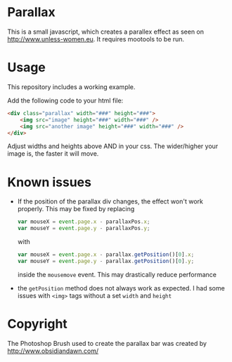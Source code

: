 # Parallax
This is a small javascript, which creates a parallex effect as seen on http://www.unless-women.eu. It requires mootools to be run.

# Usage
This repository includes a working example.

Add the following code to your html file:
```html
<div class="parallax" width="###" height="###">
    <img src="image" height="###" width="###" />
    <img src="another image" height="###" width="###" />
</div>
```
Adjust widths and heights above AND in your css.
The wider/higher your image is, the faster it will move.

# Known issues
* If the position of the parallax div changes, the effect won't work properly. This may be   fixed by replacing
  ```js
  var mouseX = event.page.x - parallaxPos.x;
  var mouseY = event.page.y - parallaxPos.y;
  ```
  with
  ```js
  var mouseX = event.page.x - parallax.getPosition()[0].x;
  var mouseY = event.page.y - parallax.getPosition()[0].y;
  ```
  inside the `mousemove` event. This may drastically reduce performance

* the `getPosition` method does not always work as expected. I had some issues with `<img>` tags without a set `width` and `height`

# Copyright
The Photoshop Brush used to create the parallax bar was created by http://www.obsidiandawn.com/